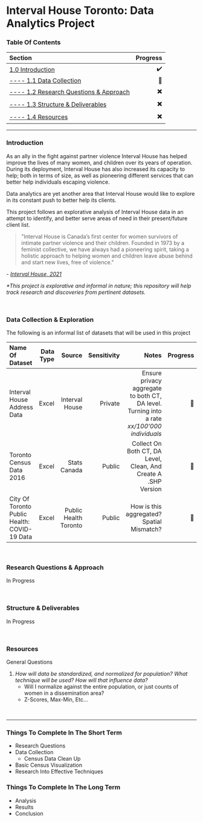 
# Interval House Toronto: Data Analytics Project


### Table Of Contents ###
Section  | Progress
| :--- | ---:
[1.0 Introduction](https://github.com/renacin/IntervalHouse_DataAnalytics#introduction)  | :heavy_check_mark:
[---- 1.1 Data Collection](https://github.com/renacin/IntervalHouse_DataAnalytics#data-collection--exploration)  | :construction_worker:
[---- 1.2 Research Questions & Approach](https://github.com/renacin/IntervalHouse_DataAnalytics#research-questions--approach)  | :heavy_multiplication_x:
[---- 1.3 Structure & Deliverables](https://github.com/renacin/IntervalHouse_DataAnalytics#structure--deliverables)  | :heavy_multiplication_x:
[---- 1.4 Resources](https://github.com/renacin/IntervalHouse_DataAnalytics#resources)  | :heavy_multiplication_x:

- - - -
### Introduction ###

As an ally in the fight against partner violence Interval House has helped improve the lives of many women, and children
over its years of operation. During its deployment, Interval House has also increased its capacity to help; both in
terms of size, as well as pioneering different services that can better help individuals escaping violence.

Data analytics are yet another area that Interval House would like to explore in its constant push to better help its clients.

This project follows an explorative analysis of Interval House data in an attempt to identify, and better serve
areas of need in their present/future client list.

>"Interval House is Canada’s first center for women survivors of intimate partner violence and their children.
Founded in 1973 by a feminist collective, we have always had a pioneering spirit, taking a holistic approach to helping
women and children leave abuse behind and start new lives, free of violence."   

_- [Interval House, 2021](https://www.intervalhouse.ca/inside-interval-house/)_

_*This project is explorative and informal in nature; this repository will help track research and discoveries from pertinent datasets._

<br />

### Data Collection & Exploration ###
The following is an informal list of datasets that will be used in this project

Name Of Dataset  | Data Type | Source | Sensitivity | Notes | Progress
|:---|---:|---:|---:|---:|---:|
Interval House Address Data | Excel | Interval House | Private | Ensure privacy aggregate to both CT, DA level. Turning into a rate *xx/100'000 individuals* | :construction_worker:
Toronto Census Data 2016 | Excel | Stats Canada | Public | Collect On Both CT, DA Level, Clean, And Create A .SHP Version | :construction_worker:
City Of Toronto Public Health: COVID-19 Data | Excel | Public Health Toronto | Public | How is this aggregated? Spatial Mismatch? | :construction_worker:




<br />

### Research Questions & Approach ###
In Progress





<br />

### Structure & Deliverables ###
In Progress





<br />

### Resources ###
General Questions

1. _How will data be standardized, and normalized for population? What technique will be used? How will that influence data?_
    + Will I normalize against the entire population, or just counts of women in a dissemination area?
    + Z-Scores, Max-Min, Etc...




<br />

- - - -
### Things To Complete In The Short Term ###
 + Research Questions
 + Data Collection
    + Census Data Clean Up
 + Basic Census Visualization
 + Research Into Effective Techniques

### Things To Complete In The Long Term ###
 + Analysis
 + Results
 + Conclusion
